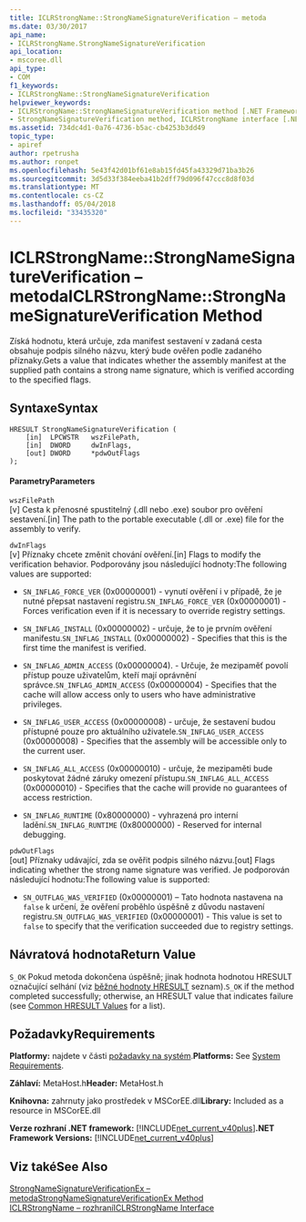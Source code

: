 ```yaml
---
title: ICLRStrongName::StrongNameSignatureVerification – metoda
ms.date: 03/30/2017
api_name:
- ICLRStrongName.StrongNameSignatureVerification
api_location:
- mscoree.dll
api_type:
- COM
f1_keywords:
- ICLRStrongName::StrongNameSignatureVerification
helpviewer_keywords:
- ICLRStrongName::StrongNameSignatureVerification method [.NET Framework hosting]
- StrongNameSignatureVerification method, ICLRStrongName interface [.NET Framework hosting]
ms.assetid: 734dc4d1-0a76-4736-b5ac-cb4253b3dd49
topic_type:
- apiref
author: rpetrusha
ms.author: ronpet
ms.openlocfilehash: 5e43f42d01bf61e8ab15fd45fa43329d71ba3b26
ms.sourcegitcommit: 3d5d33f384eeba41b2dff79d096f47ccc8d8f03d
ms.translationtype: MT
ms.contentlocale: cs-CZ
ms.lasthandoff: 05/04/2018
ms.locfileid: "33435320"
---
```

# <a name="iclrstrongnamestrongnamesignatureverification-method"></a><span data-ttu-id="023e8-102">ICLRStrongName::StrongNameSignatureVerification – metoda</span><span class="sxs-lookup"><span data-stu-id="023e8-102">ICLRStrongName::StrongNameSignatureVerification Method</span></span>
<span data-ttu-id="023e8-103">Získá hodnotu, která určuje, zda manifest sestavení v zadaná cesta obsahuje podpis silného názvu, který bude ověřen podle zadaného příznaky.</span><span class="sxs-lookup"><span data-stu-id="023e8-103">Gets a value that indicates whether the assembly manifest at the supplied path contains a strong name signature, which is verified according to the specified flags.</span></span>  
  
## <a name="syntax"></a><span data-ttu-id="023e8-104">Syntaxe</span><span class="sxs-lookup"><span data-stu-id="023e8-104">Syntax</span></span>  
  
```  
HRESULT StrongNameSignatureVerification (  
    [in]  LPCWSTR   wszFilePath,  
    [in]  DWORD     dwInFlags,  
    [out] DWORD     *pdwOutFlags  
);  
```  
  
#### <a name="parameters"></a><span data-ttu-id="023e8-105">Parametry</span><span class="sxs-lookup"><span data-stu-id="023e8-105">Parameters</span></span>  
 `wszFilePath`  
 <span data-ttu-id="023e8-106">[v] Cesta k přenosné spustitelný (.dll nebo .exe) soubor pro ověření sestavení.</span><span class="sxs-lookup"><span data-stu-id="023e8-106">[in] The path to the portable executable (.dll or .exe) file for the assembly to verify.</span></span>  
  
 `dwInFlags`  
 <span data-ttu-id="023e8-107">[v] Příznaky chcete změnit chování ověření.</span><span class="sxs-lookup"><span data-stu-id="023e8-107">[in] Flags to modify the verification behavior.</span></span> <span data-ttu-id="023e8-108">Podporovány jsou následující hodnoty:</span><span class="sxs-lookup"><span data-stu-id="023e8-108">The following values are supported:</span></span>  
  
-   <span data-ttu-id="023e8-109">`SN_INFLAG_FORCE_VER` (0x00000001) - vynutí ověření i v případě, že je nutné přepsat nastavení registru.</span><span class="sxs-lookup"><span data-stu-id="023e8-109">`SN_INFLAG_FORCE_VER` (0x00000001) - Forces verification even if it is necessary to override registry settings.</span></span>  
  
-   <span data-ttu-id="023e8-110">`SN_INFLAG_INSTALL` (0x00000002) - určuje, že to je prvním ověření manifestu.</span><span class="sxs-lookup"><span data-stu-id="023e8-110">`SN_INFLAG_INSTALL` (0x00000002) - Specifies that this is the first time the manifest is verified.</span></span>  
  
-   <span data-ttu-id="023e8-111">`SN_INFLAG_ADMIN_ACCESS` (0x00000004). - Určuje, že mezipaměť povolí přístup pouze uživatelům, kteří mají oprávnění správce.</span><span class="sxs-lookup"><span data-stu-id="023e8-111">`SN_INFLAG_ADMIN_ACCESS` (0x00000004) - Specifies that the cache will allow access only to users who have administrative privileges.</span></span>  
  
-   <span data-ttu-id="023e8-112">`SN_INFLAG_USER_ACCESS` (0x00000008) - určuje, že sestavení budou přístupné pouze pro aktuálního uživatele.</span><span class="sxs-lookup"><span data-stu-id="023e8-112">`SN_INFLAG_USER_ACCESS` (0x00000008) - Specifies that the assembly will be accessible only to the current user.</span></span>  
  
-   <span data-ttu-id="023e8-113">`SN_INFLAG_ALL_ACCESS` (0x00000010) - určuje, že mezipaměti bude poskytovat žádné záruky omezení přístupu.</span><span class="sxs-lookup"><span data-stu-id="023e8-113">`SN_INFLAG_ALL_ACCESS` (0x00000010) - Specifies that the cache will provide no guarantees of access restriction.</span></span>  
  
-   <span data-ttu-id="023e8-114">`SN_INFLAG_RUNTIME` (0x80000000) - vyhrazená pro interní ladění.</span><span class="sxs-lookup"><span data-stu-id="023e8-114">`SN_INFLAG_RUNTIME` (0x80000000) - Reserved for internal debugging.</span></span>  
  
 `pdwOutFlags`  
 <span data-ttu-id="023e8-115">[out] Příznaky udávající, zda se ověřit podpis silného názvu.</span><span class="sxs-lookup"><span data-stu-id="023e8-115">[out] Flags indicating whether the strong name signature was verified.</span></span> <span data-ttu-id="023e8-116">Je podporován následující hodnotu:</span><span class="sxs-lookup"><span data-stu-id="023e8-116">The following value is supported:</span></span>  
  
-   <span data-ttu-id="023e8-117">`SN_OUTFLAG_WAS_VERIFIED` (0x00000001) – Tato hodnota nastavena na `false` k určení, že ověření proběhlo úspěšně z důvodu nastavení registru.</span><span class="sxs-lookup"><span data-stu-id="023e8-117">`SN_OUTFLAG_WAS_VERIFIED` (0x00000001) - This value is set to `false` to specify that the verification succeeded due to registry settings.</span></span>  
  
## <a name="return-value"></a><span data-ttu-id="023e8-118">Návratová hodnota</span><span class="sxs-lookup"><span data-stu-id="023e8-118">Return Value</span></span>  
 <span data-ttu-id="023e8-119">`S_OK` Pokud metoda dokončena úspěšně; jinak hodnota hodnotou HRESULT označující selhání (viz [běžné hodnoty HRESULT](http://go.microsoft.com/fwlink/?LinkId=213878) seznam).</span><span class="sxs-lookup"><span data-stu-id="023e8-119">`S_OK` if the method completed successfully; otherwise, an HRESULT value that indicates failure (see [Common HRESULT Values](http://go.microsoft.com/fwlink/?LinkId=213878) for a list).</span></span>  
  
## <a name="requirements"></a><span data-ttu-id="023e8-120">Požadavky</span><span class="sxs-lookup"><span data-stu-id="023e8-120">Requirements</span></span>  
 <span data-ttu-id="023e8-121">**Platformy:** najdete v části [požadavky na systém](../../../../docs/framework/get-started/system-requirements.md).</span><span class="sxs-lookup"><span data-stu-id="023e8-121">**Platforms:** See [System Requirements](../../../../docs/framework/get-started/system-requirements.md).</span></span>  
  
 <span data-ttu-id="023e8-122">**Záhlaví:** MetaHost.h</span><span class="sxs-lookup"><span data-stu-id="023e8-122">**Header:** MetaHost.h</span></span>  
  
 <span data-ttu-id="023e8-123">**Knihovna:** zahrnuty jako prostředek v MSCorEE.dll</span><span class="sxs-lookup"><span data-stu-id="023e8-123">**Library:** Included as a resource in MSCorEE.dll</span></span>  
  
 <span data-ttu-id="023e8-124">**Verze rozhraní .NET framework:** [!INCLUDE[net_current_v40plus](../../../../includes/net-current-v40plus-md.md)]</span><span class="sxs-lookup"><span data-stu-id="023e8-124">**.NET Framework Versions:** [!INCLUDE[net_current_v40plus](../../../../includes/net-current-v40plus-md.md)]</span></span>  
  
## <a name="see-also"></a><span data-ttu-id="023e8-125">Viz také</span><span class="sxs-lookup"><span data-stu-id="023e8-125">See Also</span></span>  
 [<span data-ttu-id="023e8-126">StrongNameSignatureVerificationEx – metoda</span><span class="sxs-lookup"><span data-stu-id="023e8-126">StrongNameSignatureVerificationEx Method</span></span>](../../../../docs/framework/unmanaged-api/hosting/iclrstrongname-strongnamesignatureverificationex-method.md)  
 [<span data-ttu-id="023e8-127">ICLRStrongName – rozhraní</span><span class="sxs-lookup"><span data-stu-id="023e8-127">ICLRStrongName Interface</span></span>](../../../../docs/framework/unmanaged-api/hosting/iclrstrongname-interface.md)
